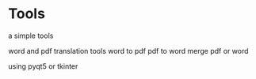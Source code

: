 # Tools
a simple tools

word and pdf translation tools
word to pdf
pdf to word
merge pdf or word

using pyqt5 or tkinter
